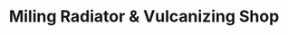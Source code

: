 ---
title: "Miling Radiator & Vulcanizing Shop"
url: /taytay/miling-radiator-and-vulcanizing-shop/
shop: car repair
---